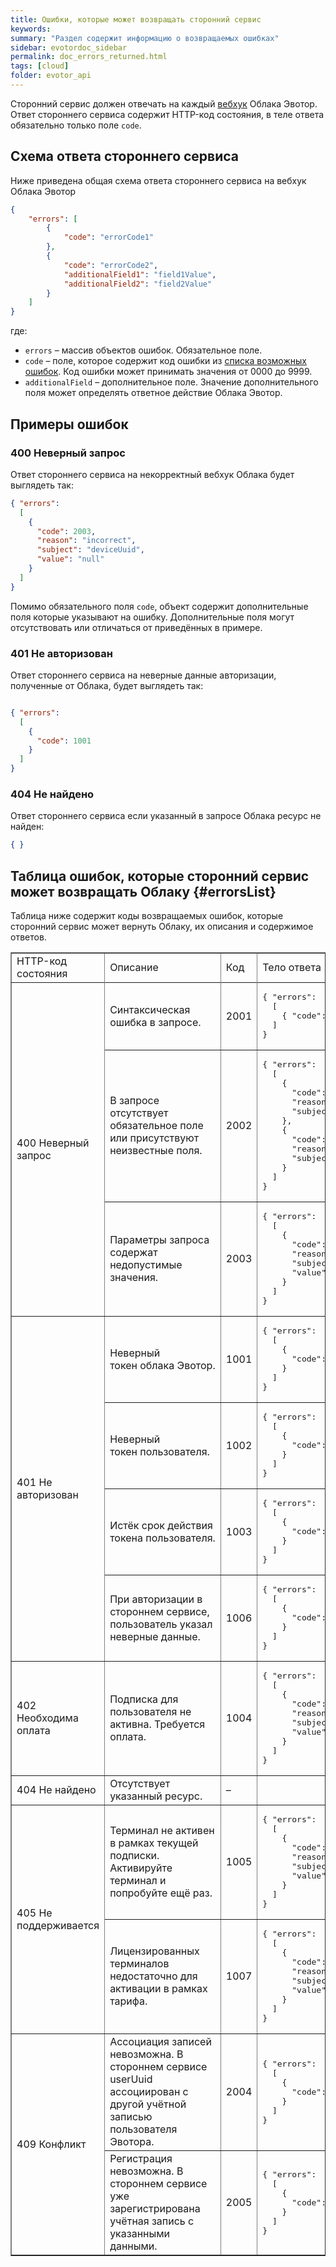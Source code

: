 ```yaml
---
title: Ошибки, которые может возвращать сторонний сервис
keywords:
summary: "Раздел содержит информацию о возвращаемых ошибках"
sidebar: evotordoc_sidebar
permalink: doc_errors_returned.html
tags: [cloud]
folder: evotor_api
---
```


Сторонний сервис должен отвечать на каждый [вебхук](./doc_example_calls.html#webhooks) Облака Эвотор. Ответ стороннего сервиса содержит HTTP-код состояния, в теле ответа обязательно только поле `code`.

## Схема ответа стороннего сервиса

Ниже приведена общая схема ответа стороннего сервиса на вебхук Облака Эвотор

```JSON
{
	"errors": [
		{
			"code": "errorCode1"
		},
		{
			"code": "errorCode2",
			"additionalField1": "field1Value",
			"additionalField2": "field2Value"
		}
	]
}
```

где:

* `errors` – массив объектов ошибок. Обязательное поле.
* `code` – поле, которое содержит код ошибки из [списка возможных ошибок](./doc_errors_returned.html#errorsList). Код ошибки может принимать значения от 0000 до 9999.
* `additionalField` – дополнительное поле. Значение дополнительного поля может определять ответное действие Облака Эвотор.

## Примеры ошибок

### 400 Неверный запрос

Ответ стороннего сервиса на некорректный вебхук Облака будет выглядеть так:

```JSON
{ "errors":
  [
    {
      "code": 2003,
      "reason": "incorrect",
      "subject": "deviceUuid",
      "value": "null"
    }
  ]
}
```

Помимо обязательного поля `code`, объект содержит дополнительные поля которые указывают на ошибку. Дополнительные поля могут отсутствовать или отличаться от приведённых в примере.

### 401 Не авторизован

Ответ стороннего сервиса на неверные данные авторизации, полученные от Облака, будет выглядеть так:

```JSON

{ "errors":
  [
    {
      "code": 1001
    }
  ]
}
```

### 404 Не найдено

Ответ стороннего сервиса если указанный в запросе Облака ресурс не найден:

```JSON
{ }
```

## Таблица ошибок, которые сторонний сервис может возвращать Облаку {#errorsList}

Таблица ниже содержит коды возвращаемых ошибок, которые сторонний сервис может вернуть Облаку, их описания и содержимое ответов.

<table dir="ltr" border="1" cellspacing="0" cellpadding="10"><colgroup><col width="152"> <col width="285"> <col width="35"> <col width="297"></colgroup>

<tbody>

<tr>

<td style="text-align: left;">HTTP-код состояния</td>

<td style="text-align: left;">Описание</td>

<td style="text-align: left;">Код</td>

<td style="text-align: left;">Тело ответа</td>

</tr>

<tr>

<td colspan="1" rowspan="4">

<div>400 Неверный запрос</div>

</td>

</tr>

<tr>

<td>Синтаксическая ошибка в запросе.</td>

<td>2001</td>

<td><pre>
{ "errors":
  [
    { "code": 2001 }
  ]
}
</pre></td>

</tr>

<tr>

<td>В запросе отсутствует обязательное поле или присутствуют неизвестные поля.</td>

<td>2002</td>

<td><pre>
{ "errors":
  [
    {
      "code": 2002,
      "reason": "missing",
      "subject": "deviceUuid"
    },
    {
      "code": 2002,
      "reason": "unexpected",
      "subject": "deviceUuid"
    }
  ]
}
</pre></td>

</tr>

<tr>

<td>Параметры запроса содержат недопустимые значения.</td>

<td>2003</td>

<td><pre>
{ "errors":
  [
    {
      "code": 2003,
      "reason": "incorrect",
      "subject": "deviceUuid",
      "value": "null"
    }
  ]
}
</pre></td>

</tr>

<tr>

<td colspan="1" rowspan="4">

<div>401 Не авторизован</div>

</td>

<td>Неверный токен облака Эвотор.</td>

<td>1001</td>

<td><pre>
{ "errors":
  [
    {
      "code": 1001
    }
  ]
}
</pre></td>

</tr>

<tr>

<td>Неверный токен пользователя.</td>

<td>1002</td>

<td><pre>
{ "errors":
  [
    {
      "code": 1002
    }
  ]
}
</pre></td>

</tr>

<tr>

<td>Истёк срок действия токена пользователя.</td>

<td>1003</td>

<td><pre>
{ "errors":
  [
    {
      "code": 1003
    }
  ]
}
</pre></td>

</tr>

<tr>

<td>При авторизации в стороннем сервисе, пользователь указал неверные данные.</td>

<td>1006</td>

<td><pre>
{ "errors":
  [
    {
      "code": 1006
    }
  ]
}
</pre></td>

</tr>

<tr>

<td>402 Необходима оплата</td>

<td>Подписка для пользователя не активна. Требуется оплата.</td>

<td>1004</td>

<td><pre>
{ "errors":
  [
    {
      "code": 1004,
      "reason": "payment required",
      "subject": "userUuid",
      "value": "01-000000000015463"
    }
  ]
}
</pre></td>

</tr>

<tr>

<td>404 Не найдено</td>

<td>Отсутствует указанный ресурс.</td>

<td>–</td>

</tr>

<tr>

<td colspan="1" rowspan="2">

<div>405 Не поддерживается</div>

</td>

<td>Терминал не активен в рамках текущей подписки. Активируйте терминал и попробуйте ещё раз.</td>

<td>1005</td>

<td><pre>
{ "errors":
  [
    {
      "code": 1005,
      "reason": "not allowed",
      "subject": "deviceUuid",
      "value": "93a9bfa3-7353-490d-aa54-8c6efe9d8a8f"
    }
  ]
}</pre></td>

</tr>

<tr>

<td>Лицензированных терминалов недостаточно для активации в рамках тарифа.</td>

<td>1007</td>

<td><pre>
{ "errors":
  [
    {
      "code": 1007,
      "reason": "license overhead",
      "subject": "deviceUuid",
      "value": "93a9bfa3-7353-490d-aa54-8c6efe9d8a8f"
    }
  ]
}
</pre></td>

</tr>

<tr>

<td colspan="1" rowspan="2">

<div>409 Конфликт</div>

</td>

<td>Ассоциация записей невозможна. В стороннем сервисе userUuid ассоциирован с другой учётной записью пользователя Эвотора.</td>

<td>2004</td>

<td><pre>
{ "errors":
  [
    {
      "code": 2004
    }
  ]
}
</pre></td>

</tr>

<tr>

<td style="text-align: left;">Регистрация невозможна. В стороннем сервисе уже зарегистрирована учётная запись с указанными данными.</td>

<td style="text-align: left;">2005</td>

<td style="text-align: left;"><pre>
{ "errors":
  [
    {
      "code": 2005
    }
  ]
}
</pre></td>

</tr>

</tbody>

</table>
